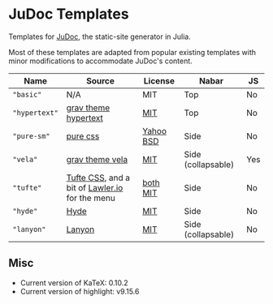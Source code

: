 # JuDoc Templates

Templates for [JuDoc](https://github.com/tlienart/JuDoc.jl), the static-site generator in Julia.

Most of these templates are adapted from popular existing templates with minor modifications to accommodate JuDoc's content.

| Name | Source | License | Nabar | JS  |
| ---- | ------ | ------- | ----- | --- |
| `"basic"`  | N/A    | MIT     | Top | No |
| `"hypertext"` | [grav theme hypertext](https://github.com/artofthesmart/hypertext) | [MIT](https://github.com/artofthesmart/hypertext/blob/master/LICENSE) | Top | No |
| `"pure-sm"` | [pure css](https://purecss.io/layouts/side-menu/) | [Yahoo BSD](https://github.com/pure-css/pure-site/blob/master/LICENSE.md) | Side | No |
| `"vela"` | [grav theme vela](https://github.com/danzinger/grav-theme-vela) | [MIT](https://github.com/danzinger/grav-theme-vela/blob/develop/LICENSE) | Side (collapsable) | Yes |
| `"tufte"` | [Tufte CSS](https://github.com/edwardtufte/tufte-css), and a bit of [Lawler.io](https://github.com/Eiriksmal/lawler-dot-io) for the menu | [both](https://github.com/edwardtufte/tufte-css/blob/gh-pages/LICENSE)  [MIT](https://github.com/Eiriksmal/lawler-dot-io/blob/main/license.md) | Side | No |
| `"hyde"` | [Hyde](https://github.com/poole/hyde) | [MIT](https://github.com/poole/hyde/blob/master/LICENSE.md) | Side | No |
| `"lanyon"` | [Lanyon](https://github.com/poole/lanyon) | [MIT](https://github.com/poole/lanyon/blob/master/LICENSE.md) | Side (collapsable) | No |

## Misc

* Current version of KaTeX: 0.10.2
* Current version of highlight: v9.15.6
